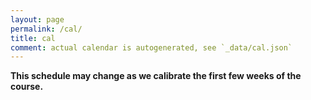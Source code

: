```yaml
---
layout: page
permalink: /cal/
title: cal
comment: actual calendar is autogenerated, see `_data/cal.json`
---
```


<style>
.event {
  margin: 1em 0 0 0;
  padding: 0 0 0 1em;
}

.event:nth-child(odd) {
  background-color: #EEEEEE;
}
</style>

**This schedule may change as we calibrate the first few weeks of the course.**

<div id="cal">
</div>

<script>
var cal_data = {{ site.data.cal | jsonify }};

var cal_div = d3.select('#cal');

cal_div.selectAll('.event')
  .data(cal_data)
  .enter().append('div')
  .attr('class', 'event')
  .html( render_event )


function render_event(d, i, A) {
  var s = '';
  s += '<div class="date">' + date_rejigger(d.date) + '</div>'
  s += '<div class="topic">Topic: ' + d.topic + '</div>'
  if(d.assigned)
    d.assigned.forEach( function(a) {
      s += '<div class="assigned">Assigned: ' + assigned_str(a) + '</div>'
    })
  if(d.due)
    s += '<div class="due">Due: ' + d.due + '</div>'
  if(d.materials)
    s += '<div class="materials">' + materials_link(d.materials) + '</div>'
  if(d.vid)
    s += '<div class="vid">' + vid_link(d.vid) + '</div>'
  return s;
}

function materials_link(d) {
  var s = '';
  s += '<a href="/' + d + '">materials</a>'
  return s;
}

function vid_link(d) {
  var s = '';
  s += '<a href="' + d + '">vid</a>'
  return s;
}

function assigned_str(d) {
var s = '';
if(d.link != "")
  s += '<a href="' + d.link + '">' + d.text + '</a>'
else
  s += d.text
return s;
}

function date_rejigger(d) {
  var s = moment(d, "DD-MMM-YYYY")
  return s.format('DD-MMM ddd');
}

</script>
